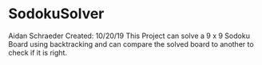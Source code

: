 # SodokuSolver
Aidan Schraeder
Created: 10/20/19
This Project can solve a 9 x 9 Sodoku Board using backtracking and can compare the solved board to another to check if it is right.
